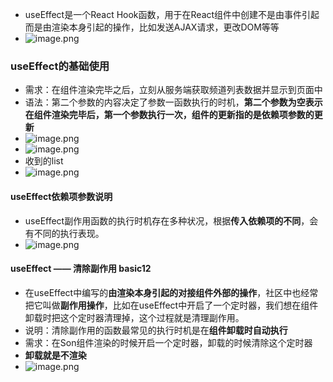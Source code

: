 - useEffect是一个React Hook函数，用于在React组件中创建不是由事件引起而是由渲染本身引起的操作，比如发送AJAX请求，更改DOM等等
- ![image.png](https://iili.io/JaYg557.png)


### useEffect的基础使用
- 需求：在组件渲染完毕之后，立刻从服务端获取频道列表数据并显示到页面中
- 语法：第二个参数的内容决定了参数一函数执行的时机，**第二个参数为空表示在组件渲染完毕后，第一个参数执行一次，组件的更新指的是依赖项参数的更新**
- ![image.png](https://iili.io/JaYggdN.png)
- ![image.png](https://iili.io/JaYiuAN.png)
- 收到的list
- ![image.png](https://iili.io/JaYi7oX.png)

#### useEffect依赖项参数说明
- useEffect副作用函数的执行时机存在多种状况，根据**传入依赖项的不同**，会有不同的执行表现。
- ![image.png](https://iili.io/JaaTXae.png)


#### useEffect —— 清除副作用 basic12
- 在useEffect中编写的**由渲染本身引起的对接组件外部的操作**，社区中也经常把它叫做**副作用操作**，比如在useEffect中开启了一个定时器，我们想在组件卸载时把这个定时器清理掉，这个过程就是清理副作用。
- 说明：清除副作用的函数最常见的执行时机是在**组件卸载时自动执行**
- 需求：在Son组件渲染的时候开启一个定时器，卸载的时候清除这个定时器
- **卸载就是不渲染**
- ![image.png](https://iili.io/JaciDbV.png)
